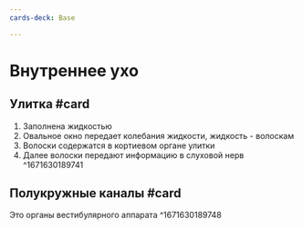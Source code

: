 ```yaml
---
cards-deck: Base

---
```


# Внутреннее ухо

## Улитка #card 
1. Заполнена жидкостью
2. Овальное окно передает колебания жидкости, жидкость - волоскам
3. Волоски содержатся в кортиевом органе улитки
4. Далее волоски передают информацию в слуховой нерв
^1671630189741

## Полукружные каналы #card 
Это органы вестибулярного аппарата
^1671630189748
